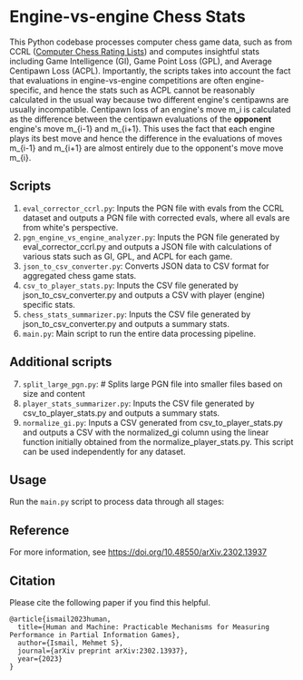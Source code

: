 # Engine-vs-engine Chess Stats
This Python codebase processes computer chess game data, such as from CCRL ([Computer Chess Rating Lists](https://computerchess.org.uk/ccrl/4040/)) and computes insightful stats including Game Intelligence (GI), Game Point Loss (GPL), and Average Centipawn Loss (ACPL). Importantly, the scripts takes into account the fact that evaluations in engine-vs-engine competitions are often engine-specific, and hence the stats such as ACPL cannot be reasonably calculated in the usual way because two different engine's centipawns are usually incompatible. Centipawn loss of an engine's move m_i is calculated as the difference between the centipawn evaluations of the **opponent** engine's move m_{i-1} and m_{i+1}. This uses the fact that each engine plays its best move and hence the difference in the evaluations of moves m_{i-1} and m_{i+1} are almost entirely due to the opponent's move move m_{i}.

## Scripts
1. `eval_corrector_ccrl.py`: Inputs the PGN file with evals from the CCRL dataset and outputs a PGN file with corrected evals, where all evals are from white's perspective.
2. `pgn_engine_vs_engine_analyzer.py`: Inputs the PGN file generated by eval_corrector_ccrl.py and outputs a JSON file with calculations of various stats such as GI, GPL, and ACPL for each game.
3. `json_to_csv_converter.py`: Converts JSON data to CSV format for aggregated chess game stats.
4. `csv_to_player_stats.py`: Inputs the CSV file generated by json_to_csv_converter.py and outputs a CSV with player (engine) specific stats.
5. `chess_stats_summarizer.py`: Inputs the CSV file generated by json_to_csv_converter.py and outputs a summary stats.
6. `main.py`: Main script to run the entire data processing pipeline.

## Additional scripts

7. `split_large_pgn.py`: # Splits large PGN file into smaller files based on size and content
9. `player_stats_summarizer.py`: Inputs the CSV file generated by csv_to_player_stats.py and outputs a summary stats.
10. `normalize_gi.py`: Inputs a CSV generated from csv_to_player_stats.py and outputs a CSV with the normalized_gi column using the linear function initially obtained from the normalize_player_stats.py. This script can be used independently for any dataset.


## Usage
Run the `main.py` script to process data through all stages:

## Reference
For more information, see https://doi.org/10.48550/arXiv.2302.13937

## Citation
Please cite the following paper if you find this helpful.
```
@article{ismail2023human,
  title={Human and Machine: Practicable Mechanisms for Measuring Performance in Partial Information Games},
  author={Ismail, Mehmet S},
  journal={arXiv preprint arXiv:2302.13937},
  year={2023}
}
```
